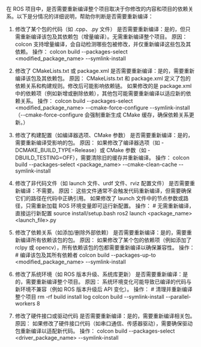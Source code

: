 在 ROS 项目中，是否需要重新编译整个项目取决于你修改的内容和项目的依赖关系。以下是分情况的详细说明，帮助你判断是否需要重新编译：

1. 修改了某个包的代码（如 .cpp、.py 文件）
    是否需要重新编译：是的，但只需重新编译该包及其依赖包（增量编译）。无需重新编译整个项目。
    原因：    colcon 支持增量编译，会自动检测哪些包被修改，并仅重新编译这些包及其依赖。
    操作：    colcon build --packages-select <modified_package_name> --symlink-install

2. 修改了 CMakeLists.txt 或 package.xml
    是否需要重新编译：是的，需要重新编译该包及其依赖包。
    原因：    CMakeLists.txt 和 package.xml 定义了包的依赖关系和构建规则。修改后可能影响依赖链。
    如果修改的是 package.xml 中的依赖项（例如新增或删除依赖），其他包可能需要重新编译以适应新的依赖关系。
    操作：    colcon build --packages-select <modified_package_name> --cmake-force-configure --symlink-install
                            （--cmake-force-configure 会强制重新生成 CMake 缓存，确保依赖关系更新。）

3. 修改了构建配置（如编译器选项、CMake 参数）
    是否需要重新编译：是的，需要重新编译受影响的包。
    原因：    如果修改了编译器选项（如 -DCMAKE_BUILD_TYPE=Release）或 CMake 参数（如 -DBUILD_TESTING=OFF），需要清除旧的缓存并重新编译。
    操作：    colcon build --packages-select <package_name> --cmake-clean-cache --symlink-install

4. 修改了非代码文件（如 launch 文件、urdf 文件、rviz 配置文件）
    是否需要重新编译：不需要。
    原因：    这些文件通常不会触发代码重新编译，但需要确保它们的路径在代码中正确引用。
    如果修改了 launch 文件中的节点参数或路径，只需重新加载 ROS 环境变量即可运行新配置。
    操作：    # 无需重新编译，直接运行新配置
                source install/setup.bash
                ros2 launch <package_name> <launch_file>.py

5. 修改了依赖关系（如添加/删除外部依赖）
    是否需要重新编译：是的，需要重新编译所有依赖该包的包。
    原因：    如果修改了某个包的依赖项（例如添加了 rclpy 或 opencv），所有依赖该包的包都需要重新编译以确保兼容性。
    操作：    # 编译该包及其所有依赖者
                colcon build --packages-up-to <modified_package_name> --symlink-install

6. 修改了系统环境（如 ROS 版本升级、系统库更新）
    是否需要重新编译：是的，需要重新编译整个项目。
    原因：    系统环境变化可能导致已编译的代码与新环境不兼容（例如 ROS 版本升级后 API 变化）。
    操作：    # 清理并重新编译整个项目
                rm -rf build install log
                colcon build --symlink-install --parallel-workers 8

7. 修改了硬件接口或驱动代码
    是否需要重新编译：是的，需要重新编译相关包。
    原因：    如果修改了硬件接口代码（如串口通信、传感器驱动），需要确保驱动包重新编译以适配新代码。
    操作：    colcon build --packages-select <driver_package_name> --symlink-install